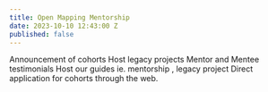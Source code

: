 ```yaml
---
title: Open Mapping Mentorship
date: 2023-10-10 12:43:00 Z
published: false
---
```


Announcement of cohorts
Host legacy projects
Mentor and Mentee testimonials
Host our guides ie. mentorship , legacy project
Direct application for cohorts through the web.